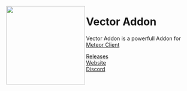 
<img align="left" style="float:left" src="https://raw.githubusercontent.com/cally72jhb/cally72jhb/main/assets/icon.png" width="210px" height="210px"><h1>Vector Addon</h1>

Vector Addon is a powerfull Addon for [Meteor Client](https://github.com/MeteorDevelopment/meteor-client)

[Releases](https://github.com/cally72jhb/vector-addon/releases)<br>
[Website](https://cally72jhb.github.io/website)<br>
[Discord](https://discord.gg/A3nYgbKeXR)<br>

